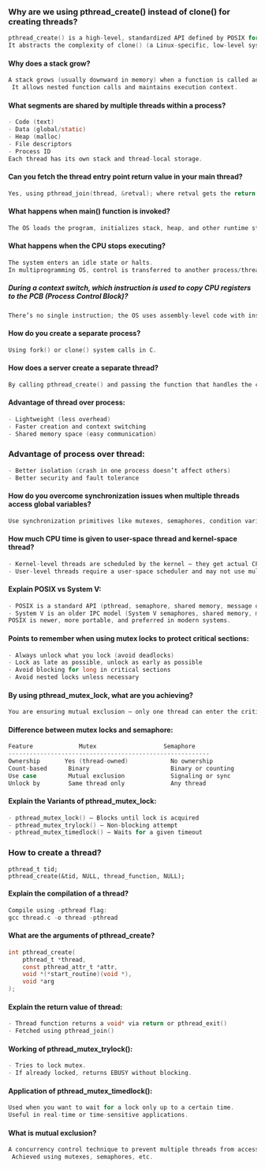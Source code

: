 ### Why are we using pthread_create() instead of clone() for creating threads?
```c
pthread_create() is a high-level, standardized API defined by POSIX for thread creation.
It abstracts the complexity of clone() (a Linux-specific, low-level system call) and provides portability, safety, and ease of use.
```
#### Why does a stack grow?
```c
A stack grows (usually downward in memory) when a function is called and local variables or return addresses are pushed onto the stack.
 It allows nested function calls and maintains execution context.
```
#### What segments are shared by multiple threads within a process?
```c
- Code (text)
- Data (global/static)
- Heap (malloc)
- File descriptors
- Process ID
Each thread has its own stack and thread-local storage.
```
#### Can you fetch the thread entry point return value in your main thread?
```c
Yes, using pthread_join(thread, &retval); where retval gets the return value from the thread function.
```
#### What happens when main() function is invoked?
```c
The OS loads the program, initializes stack, heap, and other runtime structures, then jumps to main() function as the entry point of execution.
```
#### What happens when the CPU stops executing?
```c
The system enters an idle state or halts.
In multiprogramming OS, control is transferred to another process/thread using a context switch.
```
##### During a context switch, which instruction is used to copy CPU registers to the PCB (Process Control Block)?
```c
There’s no single instruction; the OS uses assembly-level code with instructions like PUSH, MOV, or saves state via SAVE_CONTEXT macros in kernel code.
```
#### How do you create a separate process?
```c
Using fork() or clone() system calls in C.
```
#### How does a server create a separate thread?
```c
By calling pthread_create() and passing the function that handles the client or task.
```
#### Advantage of thread over process:
```c
- Lightweight (less overhead)
- Faster creation and context switching
- Shared memory space (easy communication)
```
### Advantage of process over thread:
```c
- Better isolation (crash in one process doesn’t affect others)
- Better security and fault tolerance
```
#### How do you overcome synchronization issues when multiple threads access global variables?
```c
Use synchronization primitives like mutexes, semaphores, condition variables, or atomic operations to protect critical sections.
```
#### How much CPU time is given to user-space thread and kernel-space thread?
```c
- Kernel-level threads are scheduled by the kernel — they get actual CPU time.
- User-level threads require a user-space scheduler and may not use multiple CPUs without kernel support (unless mapped to kernel threads).
```
#### Explain POSIX vs System V:
```c
- POSIX is a standard API (pthread, semaphore, shared memory, message queues).
- System V is an older IPC model (System V semaphores, shared memory, message queues).
POSIX is newer, more portable, and preferred in modern systems.
```
#### Points to remember when using mutex locks to protect critical sections:
```c
- Always unlock what you lock (avoid deadlocks)
- Lock as late as possible, unlock as early as possible
- Avoid blocking for long in critical sections
- Avoid nested locks unless necessary
```
#### By using pthread_mutex_lock, what are you achieving?
```c
You are ensuring mutual exclusion — only one thread can enter the critical section at a time.
```
#### Difference between mutex locks and semaphore:
```c
Feature             Mutex                   Semaphore
---------------------------------------------------------
Ownership       Yes (thread-owned)            No ownership
Count-based      Binary                       Binary or counting
Use case         Mutual exclusion             Signaling or sync
Unlock by        Same thread only             Any thread
```
#### Explain the Variants of pthread_mutex_lock:
```c
- pthread_mutex_lock() – Blocks until lock is acquired
- pthread_mutex_trylock() – Non-blocking attempt
- pthread_mutex_timedlock() – Waits for a given timeout
```
### How to create a thread?
```
pthread_t tid;
pthread_create(&tid, NULL, thread_function, NULL);
```
#### Explain the compilation of a thread?
```c
Compile using -pthread flag:
gcc thread.c -o thread -pthread
```
#### What are the arguments of pthread_create?
```c
int pthread_create(
    pthread_t *thread,
    const pthread_attr_t *attr,
    void *(*start_routine)(void *),
    void *arg
);
```
#### Explain the return value of thread:
```c
- Thread function returns a void* via return or pthread_exit()
- Fetched using pthread_join()
```
#### Working of pthread_mutex_trylock():
```c
- Tries to lock mutex.
- If already locked, returns EBUSY without blocking.
```
#### Application of pthread_mutex_timedlock():
```c
Used when you want to wait for a lock only up to a certain time.
Useful in real-time or time-sensitive applications.
```
#### What is mutual exclusion?
```c
A concurrency control technique to prevent multiple threads from accessing shared resources at the same time.
 Achieved using mutexes, semaphores, etc.
```
